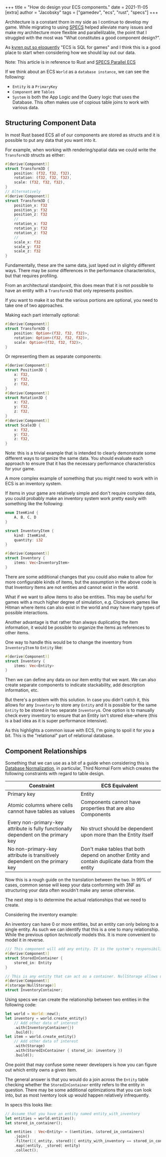 +++
title = "How do design your ECS components."
date = 2021-11-05
[extra]
author = "Jacobsky"
tags = ["gamedev", "ecs", "rust", "specs"]
+++

Architecture is a constant thorn in my side as I continue to develop my game. While migrating to using [SPECS](https://github.com/amethyst/specs) helped alleviate many issues and make my architecture more flexible and parallelilzable, the point that I struggled with the most was "What constitutes a good component design?".

As [kyren put so eloquently](https://kyren.github.io/2018/09/14/rustconf-talk.html) "ECS is SQL for games" and I think this is a good place to start when considering how we should lay out our data. 

Note: This article is in reference to Rust and [SPECS Parallel ECS](https://github.com/amethyst/specs)

If we think about an ECS `World` as a `database instance`, we can see the following:

- `Entity` is a `PrimaryKey`
- `Component` are `Tables`
- `System` is both the App Logic and the Query logic that uses the Database. This often makes use of copious table joins to work with various data.

## Structuring Component Data

In most Rust based ECS all of our components are stored as structs and it is possible to put any data that you want into it.

For example, when working with rendering/spatial data we could write the `Transform3D` structs as either:
```rust
#[derive(Component)]
struct Transform3D {
    position: (f32, f32, f32),
    rotation: (f32, f32, f32),
    scale: (f32, f32, f32),
}
// Alternatively 
#[derive(Component)]
struct Transform3D {
    position_x: f32
    position_y: f32
    position_z: f32
    //
    rotation_x: f32
    rotation_y: f32
    rotation_z: f32
    //
    scale_x: f32
    scale_y: f32
    scale_z: f32
}
```

Fundamentally, these are the same data, just layed out in slightly different ways. There may be _some_ differences in the performance characteristics, but that requires profiling.

From an architectural standpoint, this does mean that it is not possible to have an entity with a `Transform3D` that only represents position.

If you want to make it so that the various portions are optional, you need to take one of two approaches.

Making each part internally optional:
```rs
#[derive(Component)]
struct Transform3D {
    position: Option<(f32, f32, f32)>,
    rotation: Option<(f32, f32, f32)>,
    scale: Option<(f32, f32, f32)>,
}
```

Or representing them as separate components:
```rs
#[derive(Component)]
struct Position3D {
    x: f32,
    y: f32,
    z: f32,
}
#[derive(Component)]
struct Rotation3D {
    x: f32,
    y: f32,
    z: f32,
}
#[derive(Component)]
struct Scale3D {
    x: f32,
    y: f32,
    z: f32,
}
```

Note: this is a trivial example that is intended to clearly demonstrate some different ways to organize the same data. You should evaluate each approach to ensure that it has the necessary performance characteristics for your game.

A more complex example of something that you might need to work with in ECS is an inventory system.

If items in your game are relatively simple and don't require complex data, you could probably make an inventory system work pretty easily with something like the following:

```rs
enum ItemKind {
    A, B, C, D
}

struct InventoryItem {
    kind: ItemKind,
    quantity: i32
}

#[derive(Component)]
struct Inventory {
    items: Vec<InventoryItem>
}
```

There are some additional changes that you could also make to allow for more configurable kinds of items, but the assumption in the above code is that Inventory Items are not entities and cannot exist in the world.

What if we want to allow items to also be entities. This may be useful for games with a much higher degree of simulation, e.g. Clockwork games like Hitman where items can also exist in the world and may have many types of possible interactions.

Another advantage is that rather than always duplicating the item information, it would be possible to organize the items as references to other items.

One way to handle this would be to change the inventory from `InventoryItem` to `Entity` like:

```rs
#[derive(Component)]
struct Inventory {
    items: Vec<Entity>
}
```

Then we can define any data on our item entity that we want. We can also create separate components to indicate stackability, add description information, etc.

But there's a problem with this solution. In case you didn't catch it, this allows for any `Inventory` to store any `Entity` and it is possible for the same `Entity` to be stored in two separate `Inventory`s. One option is to manually check every inventory to ensure that an Entity isn't stored else-where (this is a bad idea as it is super performance intensive).

As this highlights a common issue with ECS, I'm going to spoil it for you a bit. This is the "relational" part of relational database.

## Component Relationships

Something that we can use as a bit of a guide when considering this is [Database Normalization](https://en.wikipedia.org/wiki/Database_normalization), in particular, Third Normal Form which creates the following constraints with regard to table design.

| Constraint | ECS Equivalent |
| --- | --- |
| Primary key | Entity |
| Atomic columns where cells cannot have tables as values | Components cannot have properties that are also Components |
| Every non-primary-key attribute is fully functionally dependent on the primary key | No struct should be dependent upon more than the Entity itself | 
| No non-primary-key attribute is transitively dependent on the primary key | Don't make tables that both depend on another Entity and contain duplicate data from the entity |

Now this is a rough guide on the translation between the two. In 99% of cases, common sense will keep your data conforming with 3NF as structuring your data often wouldn't make any sense otherwise.

The next step is to determine the actual relationships that we need to create.

Considering the inventory example:

An inventory can have 0 or more entities, but an entity can only belong to a single entity. As such we can identify that this is a one to many relationship. While the previous option _technically_ models this. It is more convenient to model it in reverse.


```rust
/// This component will add any entity. It is the system's responsibility for ensuring that the 
#[derive(Component)]
struct StoredInContainer {
    stored_in: Entity
}

// This is any entity that can act as a container. NullStorage allows us to effectively create a `Table` with only a single column.
#[derive(Component)]
#[storage(NullStorage)]
struct InventoryContainer;
```
Using specs we can create the relationship between two entities in the following code:

```rust
let world = World::new();
let inventory = world.create_entity()
    // Add other data of interest
    .with(InventoryContainer{})
    .build();
let item = world.create_entity()
    // Add other data of interest
    .with(Storage)
    .with(StoredInContainer { stored_in: inventory })
    .build();
```

One point that may confuse some newer developers is how you can figure out which entity owns a given item.

The general answer is that you would do a join across the `Entity` table checking whether the `StoredInContainer` entity refers to the entity in question. There may be some additional optimizations that you can look into, but as most Iventory look up would happen relatively infrequently.

In specs this looks like:

```rs
// Assume that you have an entity named entity_with_inventory
let entities = world.entities();
let stored_in_container();

let entities : Vec<Entity> = (&entities, &stored_in_containers)
    .join()
    .filter(|(_entity, stored)|{ entity_with_inventory == stored_in_container.stored_in})
    .map(|entity, _stored| entity)
    .collect();
```
